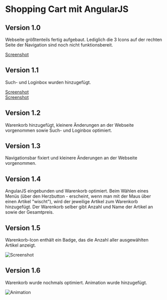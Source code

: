 # Shopping Cart mit AngularJS

## Version 1.0
Webseite größtenteils fertig aufgebaut. Lediglich die 3 Icons auf der rechten Seite der Navigation sind noch nicht funktionsbereit.

[Screenshot](https://github.com/BassamxMednini/Online-Shop/blob/master/images/Screenshot_1.png?raw=true)

## Version 1.1
Such- und Loginbox wurden hinzugefügt.

[Screenshot](https://github.com/BassamxMednini/Online-Shop/blob/master/images/Searchbox.png?raw=true)<br>
[Screenshot](https://github.com/BassamxMednini/Online-Shop/blob/master/images/Loginbox.png?raw=true)

## Version 1.2
Warenkorb hinzugefügt, kleinere Änderungen an der Webseite vorgenommen sowie Such- und Loginbox optimiert.

## Version 1.3
Navigationsbar fixiert und kleinere Änderungen an der Webseite vorgenommen.

## Version 1.4
AngularJS eingebunden und Warenkorb optimiert. Beim Wählen eines Menüs (über den Herzbutton - erscheint, wenn man mit der Maus über einen Artikel "wischt"), wird der jeweilige Artikel zum Warenkorb hinzugefügt. Der Warenkorb selber gibt Anzahl und Name der Artikel an sowie der Gesamtpreis.

## Version 1.5
Warenkorb-Icon enthält ein Badge, das die Anzahl aller ausgewählten Artikel anzeigt.

![Screenshot](https://github.com/BassamxMednini/Online-Shop/blob/master/images/Screenshot_2.png?raw=true)

## Version 1.6
Warenkorb wurde nochmals optimiert. Animation wurde hinzugefügt.

![Animation](https://github.com/BassamxMednini/Online-Shop/blob/master/images/add_article_cart.gif?raw=true)
